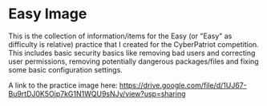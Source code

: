 # Easy Image

This is the collection of information/items for the Easy (or "Easy" as difficulty is relative) practice that I created for the CyberPatriot competition. This includes basic security basics like removing bad users and correcting user permissions, removing potentially dangerous packages/files and fixing some basic configuration settings.

A link to the practice image here: https://drive.google.com/file/d/1UJ67-Bu9rtDJ0K5Oip7kG1N1WQU9sNJy/view?usp=sharing
